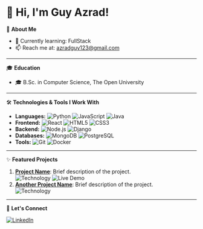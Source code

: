 # 👋 Hi, I'm Guy Azrad!

🎯 **About Me**
- 🌱 Currently learning: FullStack
- 📫 Reach me at: azradguy123@gmail.com

---
🎓 **Education**
- 🎓 B.Sc. in Computer Science, The Open University  

---
🛠 **Technologies & Tools I Work With**
- **Languages:** ![Python](https://img.shields.io/badge/-Python-3776AB?style=flat&logo=python&logoColor=white) ![JavaScript](https://img.shields.io/badge/-JavaScript-F7DF1E?style=flat&logo=javascript&logoColor=black) ![Java](https://img.shields.io/badge/-Java-007396?style=flat&logo=java&logoColor=white)
- **Frontend:** ![React](https://img.shields.io/badge/-React-61DAFB?style=flat&logo=react&logoColor=white) ![HTML5](https://img.shields.io/badge/-HTML5-E34F26?style=flat&logo=html5&logoColor=white) ![CSS3](https://img.shields.io/badge/-CSS3-1572B6?style=flat&logo=css3&logoColor=white)
- **Backend:** ![Node.js](https://img.shields.io/badge/-Node.js-339933?style=flat&logo=node.js&logoColor=white) ![Django](https://img.shields.io/badge/-Django-092E20?style=flat&logo=django&logoColor=white)
- **Databases:** ![MongoDB](https://img.shields.io/badge/-MongoDB-47A248?style=flat&logo=mongodb&logoColor=white) ![PostgreSQL](https://img.shields.io/badge/-PostgreSQL-336791?style=flat&logo=postgresql&logoColor=white)
- **Tools:** ![Git](https://img.shields.io/badge/-Git-F05032?style=flat&logo=git&logoColor=white) ![Docker](https://img.shields.io/badge/-Docker-2496ED?style=flat&logo=docker&logoColor=white)

---

✨ **Featured Projects**
1. **[Project Name](#)**: Brief description of the project.  
   ![Technology](https://img.shields.io/badge/-TechnologyName-XXXXXX?style=flat&logo=tech&logoColor=white) ![Live Demo](https://img.shields.io/badge/-Live_Demo-BD93F9?style=flat)
2. **[Another Project Name](#)**: Brief description of the project.  
   ![Technology](https://img.shields.io/badge/-TechnologyName-XXXXXX?style=flat&logo=tech&logoColor=white)

---

🚀 **Let's Connect** 

[![LinkedIn](https://img.shields.io/badge/-LinkedIn-0A66C2?style=flat&logo=linkedin&logoColor=white)](https://www.linkedin.com/in/guy-azrad/) 
